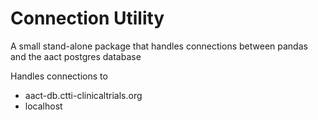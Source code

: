# Connection Utility 

A small stand-alone package that handles connections between pandas and the aact postgres database

Handles connections to
- aact-db.ctti-clinicaltrials.org
- localhost

